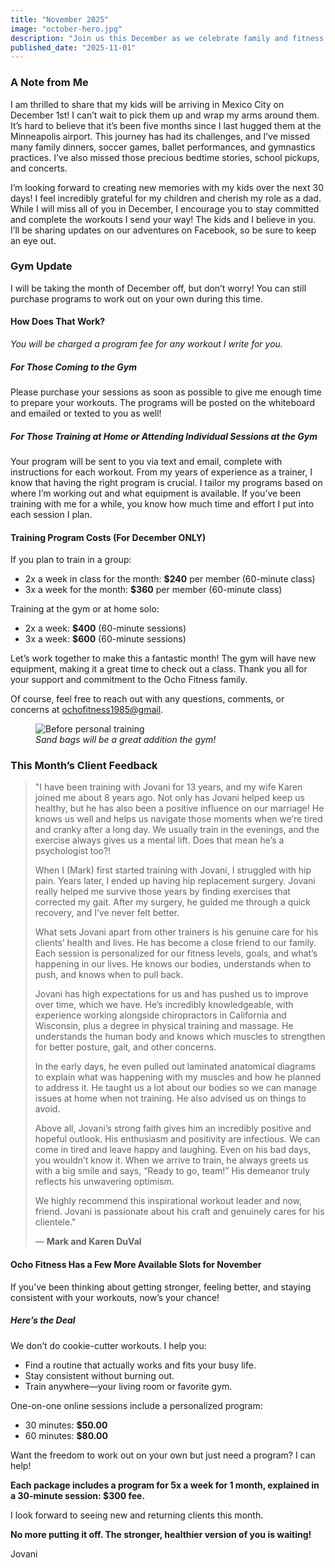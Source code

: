 ```yaml
---
title: "November 2025"
image: "october-hero.jpg"
description: "Join us this December as we celebrate family and fitness! I'm excited to share that my kids will be arriving in Mexico City soon, and while I take a break from the gym this month, I’m here to support your fitness journey with tailored workout programs. Whether you're training at home or in the gym, let's stay committed together! Plus, hear inspiring feedback from our clients and discover new opportunities to strengthen your health. Don’t miss out—let’s make this a fantastic month!"
published_date: "2025-11-01"
---
```


### A Note from Me

I am thrilled to share that my kids will be arriving in Mexico City on December 1st! I can’t wait to pick them up and wrap my arms around them. It’s hard to believe that it’s been five months since I last hugged them at the Minneapolis airport. This journey has had its challenges, and I’ve missed many family dinners, soccer games, ballet performances, and gymnastics practices. I’ve also missed those precious bedtime stories, school pickups, and concerts.

I’m looking forward to creating new memories with my kids over the next 30 days! I feel incredibly grateful for my children and cherish my role as a dad. While I will miss all of you in December, I encourage you to stay committed and complete the workouts I send your way! The kids and I believe in you. I’ll be sharing updates on our adventures on Facebook, so be sure to keep an eye out.

### Gym Update

I will be taking the month of December off, but don’t worry! You can still purchase programs to work out on your own during this time.

#### How Does That Work?

*You will be charged a program fee for any workout I write for you.*

##### For Those Coming to the Gym

Please purchase your sessions as soon as possible to give me enough time to prepare your workouts. The programs will be posted on the whiteboard and emailed or texted to you as well!

##### For Those Training at Home or Attending Individual Sessions at the Gym

Your program will be sent to you via text and email, complete with instructions for each workout. From my years of experience as a trainer, I know that having the right program is crucial. I tailor my programs based on where I’m working out and what equipment is available. If you’ve been training with me for a while, you know how much time and effort I put into each session I plan.

#### Training Program Costs (For December ONLY)

If you plan to train in a group:

-  2x a week in class for the month: **$240** per member (60-minute class)
-  3x a week for the month: **$360** per member (60-minute class)

Training at the gym or at home solo:

-  2x a week: **$400** (60-minute sessions)
-  3x a week: **$600** (60-minute sessions)

Let’s work together to make this a fantastic month! The gym will have new equipment, making it a great time to check out a class. Thank you all for your support and commitment to the Ocho Fitness family.

Of course, feel free to reach out with any questions, comments, or concerns at [ochofitness1985@gmail](mailto:ochofitness1985@gmail.com).

<figure>
  <img src="/newsletter/november-gym.webp" alt="Before personal training" />
  <figcaption><em>Sand bags will be a great addition the gym!</em></figcaption>
</figure>

### This Month’s Client Feedback

<blockquote>
"I have been training with Jovani for 13 years, and my wife Karen joined me about 8 years ago. Not only has Jovani helped keep us healthy, but he has also been a positive influence on our marriage! He knows us well and helps us navigate those moments when we’re tired and cranky after a long day. We usually train in the evenings, and the exercise always gives us a mental lift. Does that mean he’s a psychologist too?! 

When I (Mark) first started training with Jovani, I struggled with hip pain. Years later, I ended up having hip replacement surgery. Jovani really helped me survive those years by finding exercises that corrected my gait. After my surgery, he guided me through a quick recovery, and I’ve never felt better.

What sets Jovani apart from other trainers is his genuine care for his clients’ health and lives. He has become a close friend to our family. Each session is personalized for our fitness levels, goals, and what’s happening in our lives. He knows our bodies, understands when to push, and knows when to pull back.

Jovani has high expectations for us and has pushed us to improve over time, which we have. He’s incredibly knowledgeable, with experience working alongside chiropractors in California and Wisconsin, plus a degree in physical training and massage. He understands the human body and knows which muscles to strengthen for better posture, gait, and other concerns.

In the early days, he even pulled out laminated anatomical diagrams to explain what was happening with my muscles and how he planned to address it. He taught us a lot about our bodies so we can manage issues at home when not training. He also advised us on things to avoid.

Above all, Jovani’s strong faith gives him an incredibly positive and hopeful outlook. His enthusiasm and positivity are infectious. We can come in tired and leave happy and laughing. Even on his bad days, you wouldn’t know it. When we arrive to train, he always greets us with a big smile and says, “Ready to go, team!” His demeanor truly reflects his unwavering optimism.

We highly recommend this inspirational workout leader and now, friend. Jovani is passionate about his craft and genuinely cares for his clientele."
<footer>— <strong>Mark and Karen DuVal</strong></footer>
</blockquote>

#### Ocho Fitness Has a Few More Available Slots for November

If you’ve been thinking about getting stronger, feeling better, and staying consistent with your workouts, now’s your chance!

##### Here’s the Deal

We don’t do cookie-cutter workouts. I help you:

* Find a routine that actually works and fits your busy life.
* Stay consistent without burning out.
* Train anywhere—your living room or favorite gym.

One-on-one online sessions include a personalized program:

-  30 minutes: **$50.00**
-  60 minutes: **$80.00**

Want the freedom to work out on your own but just need a program? I can help!

**Each package includes a program for 5x a week for 1 month, explained in a 30-minute session: $300 fee.**

I look forward to seeing new and returning clients this month.

**No more putting it off. The stronger, healthier version of you is waiting!**

Jovani
